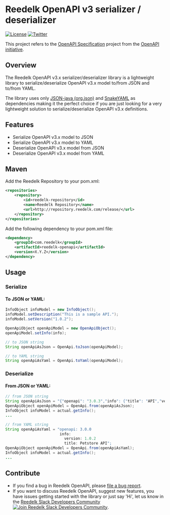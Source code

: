 # Reedelk OpenAPI v3 serializer / deserializer

[![License](https://img.shields.io/badge/License-Apache%202.0-blue.svg)](https://github.com/reedelk/reedelk-runtime/blob/master/LICENSE)
[![Twitter](https://img.shields.io/twitter/follow/reedelk.svg?style=social&label=Follow)](https://twitter.com/intent/follow?screen_name=reedelk)

This project refers to the [OpenAPI Specification](https://github.com/OAI/OpenAPI-Specification) project from the [OpenAPI initiative](https://www.openapis.org/).

## Overview
The Reedelk OpenAPI v3.x serializer/deserializer library is a lightweight library to serialize/deserialize OpenAPI 
v3.x model to/from JSON and to/from YAML. 

The library uses only [JSON-java (org.json)](https://github.com/stleary/JSON-java) and 
[SnakeYAML](https://github.com/asomov/snakeyaml) as dependencies making it the perfect choice if you are just 
looking for a very lightweight solution to serialize/deserialize OpenAPI v3.x definitions.

 
## Features

- Serialize OpenAPI v3.x model to JSON
- Serialize OpenAPI v3.x model to YAML
- Deserialize OpenAPI v3.x model from JSON
- Deserialize OpenAPI v3.x model from YAML

## Maven
Add the Reedelk Repository to your pom.xml:

```xml
<repositories>
    <repository>
        <id>reedelk-repository</id>
        <name>Reedelk Repository</name>
        <url>http://repository.reedelk.com/release/</url>
    </repository>
</repositories>
```

Add the following dependency to your pom.xml file:
```xml
<dependency>
    <groupId>com.reedelk</groupId>
    <artifactId>reedelk-openapi</artifactId>
    <version>X.Y.Z</version>
</dependency>
```

## Usage
### Serialize
#### To JSON or YAML:
```java
InfoObject infoModel = new InfoObject();
infoModel.setDescription("This is a sample API.");
infoModel.setVersion("1.0.2");

OpenApiObject openApiModel = new OpenApiObject();
openApiModel.setInfo(info);

// to JSON string
String openApiAsJson = OpenApi.toJson(openApiModel);

// to YAML string
String openApiAsYaml = OpenApi.toYaml(openApiModel);
```

### Deserialize
#### From JSON or YAML:
```java
// from JSON string
String openApiAsJson = "{"openapi": "3.0.3","info": {"title": "API","version": "v1" }}";
OpenApiObject openApiModel = OpenApi.from(openApiAsJson);
InfoObject infoModel = actual.getInfo();
...

// from YAML string
String openApiAsYaml = "openapi: 3.0.0
                        info:
                          version: 1.0.2
                          title: Petstore API";
OpenApiObject openApiModel = OpenApi.from(openApiAsYaml);
InfoObject infoModel = actual.getInfo();
...
```

## Contribute
- If you find a bug in Reedelk OpenAPI, please [file a bug report](https://github.com/reedelk/reedelk-openapi/issues).
- If you want to discuss Reedelk OpenAPI, suggest new features, you have issues getting started with the library or just say 'Hi', let us know in the [Reedelk Slack Developers Community](https://join.slack.com/t/reedelk/shared_invite/zt-fz3wx56f-XDylXpqXERooKeOtrhdZug) [![Join Reedelk Slack Developers Community](https://img.shields.io/badge/Slack-Join%20the%20chat%20room-blue)](https://join.slack.com/t/reedelk/shared_invite/zt-fz3wx56f-XDylXpqXERooKeOtrhdZug).
